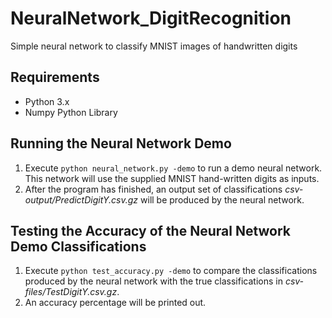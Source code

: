 # NeuralNetwork_DigitRecognition
Simple neural network to classify MNIST images of handwritten digits

## Requirements
* Python 3.x
* Numpy Python Library

## Running the Neural Network Demo
1. Execute `python neural_network.py -demo` to run a demo neural network. This network will use the supplied MNIST hand-written digits as inputs.
2. After the program has finished, an output set of classifications *csv-output/PredictDigitY.csv.gz* will be produced by the neural network.

## Testing the Accuracy of the Neural Network Demo Classifications
1. Execute `python test_accuracy.py -demo` to compare the classifications produced by the neural network with the true classifications in *csv-files/TestDigitY.csv.gz*.
2. An accuracy percentage will be printed out.

